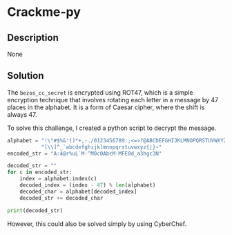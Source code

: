# Crackme-py
## Description
None

## Solution
The `bezos_cc_secret` is encrypted using ROT47, which is a simple encryption technique that involves rotating each letter in a message by 47 places in the alphabet. It is a form of Caesar cipher, where the shift is always 47.

To solve this challenge, I created a python script to decrypt the message.

```python
alphabet = "!\"#$%&'()*+,-./0123456789:;<=>?@ABCDEFGHIJKLMNOPQRSTUVWXYZ" + \
           "[\\]^_`abcdefghijklmnopqrstuvwxyz{|}~"
encoded_str = "A:4@r%uL`M-^M0c0AbcM-MFE0d_a3hgc3N"

decoded_str = ""
for c in encoded_str:
    index = alphabet.index(c)
    decoded_index = (index - 47) % len(alphabet)
    decoded_char = alphabet[decoded_index]
    decoded_str += decoded_char

print(decoded_str)
```

However, this could also be solved simply by using CyberChef.
